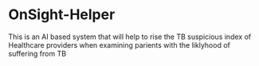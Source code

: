 # OnSight-Helper
This is an AI based system that will help to rise the TB suspicious index of Healthcare providers when examining parients with the liklyhood of suffering from TB

